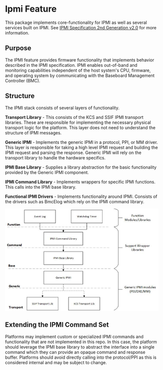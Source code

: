 # Ipmi Feature

This package implements core-functionality for IPMI as well as several services
built on IPMI. See [IPMI Specification 2nd Generation v2.0](https://www.intel.com/content/dam/www/public/us/en/documents/product-briefs/ipmi-second-gen-interface-spec-v2-rev1-1.pdf)
for more information.

## Purpose

The IPMI feature provides firmware functionality that implements behavior
described in the IPMI specification. IPMI enables out-of-band and monitoring
capabilities independent of the host system's CPU, firmware, and operating
system by communicating with the Baseboard Management Controller (BMC).

## Structure

The IPMI stack consists of several layers of functionality.

__Transport Library__ - This consists of the KCS and SSIF IPMI transport libraries.
These are responsible for implementing the necessary physical transport logic
for the platform. This layer does not need to understand the structure of IPMI
messages.

__Generic IPMI__ - Implements the generic IPMI in a protocol, PPI, or MM driver.
This layer is responsible for taking a high level IPMI request and building the
IPMI request and parsing the response. Generic IPMI will rely on the transport
library to handle the hardware specifics.

__IPMI Base Library__ - Supplies a library abstraction for the basic
functionality provided by the Generic IPMI component.

__IPMI Command Library__ - Implements wrappers for specific IPMI functions. This
calls into the IPMI base library.

__Functional IPMI Drivers__ - Implements functionality around IPMI. Consists of
the drivers such as BmcElog which rely on the IPMI command library.

![IPMI Stack](./Images/IpmiStack_mu.jpg)

## Extending the IPMI Command Set

Platforms may implement custom or specialized IPMI commands and functionality
that are not implemented in this repo. In this case, the platform should leverage
the IPMI base library to abstract the interface into a single command which they
can provide an opaque command and response buffer. Platforms should avoid directly
calling into the protocol/PPI as this is considered internal and may be subject
to change.
